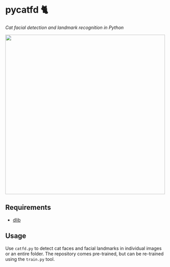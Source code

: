 # pycatfd 🐈
_Cat facial detection and landmark recognition in Python_

<img src="https://user-images.githubusercontent.com/4701701/27982869-8a7db7f4-637c-11e7-8cff-19a911fa2621.jpg" width="500" />

## Requirements
* [dlib](https://github.com/davisking/dlib)


## Usage

Use `catfd.py` to detect cat faces and facial landmarks in individual images or an entire folder. The repository comes pre-trained, but can be re-trained using the `train.py` tool.

